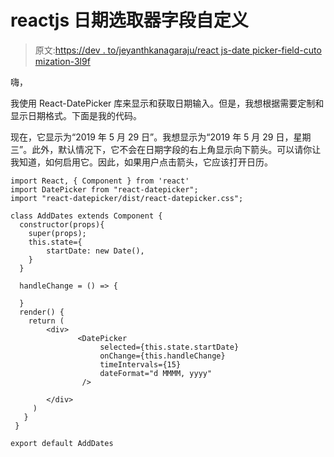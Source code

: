 # reactjs 日期选取器字段自定义

> 原文:[https://dev . to/jeyanthkanagaraju/react js-date picker-field-cuto mization-3l9f](https://dev.to/jeyanthkanagaraju/reactjs-datepicker-field-cutomization-3l9f)

嗨，

我使用 React-DatePicker 库来显示和获取日期输入。但是，我想根据需要定制和显示日期格式。下面是我的代码。

现在，它显示为“2019 年 5 月 29 日”。我想显示为“2019 年 5 月 29 日，星期三”。此外，默认情况下，它不会在日期字段的右上角显示向下箭头。可以请你让我知道，如何启用它。因此，如果用户点击箭头，它应该打开日历。

```
import React, { Component } from 'react'
import DatePicker from "react-datepicker";
import "react-datepicker/dist/react-datepicker.css";

class AddDates extends Component {
  constructor(props){
    super(props);
    this.state={
        startDate: new Date(),
    }
  }

  handleChange = () => {

  }
  render() {
    return (
        <div>
               <DatePicker
                    selected={this.state.startDate}
                    onChange={this.handleChange}
                    timeIntervals={15}
                    dateFormat="d MMMM, yyyy"
                />

        </div>
     )
   }
 }

export default AddDates 
```